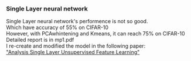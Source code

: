 ### Single Layer neural network  
Single Layer neural network's performence is not so good.  
Which have accuracy of 55% on CIFAR-10  
However, with PCAwhintening and Kmeans, it can reach 75% on CIFAR-10  
Detailed report is in mp1.pdf  
I re-create and modified the model in the following paper:  
["Analysis Single Layer Unsupervised Feature Learning"](http://ai.stanford.edu/~ang/papers/nipsdlufl10-AnalysisSingleLayerUnsupervisedFeatureLearning.pdf)
